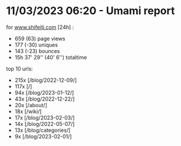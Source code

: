 # 11/03/2023 06:20 - Umami report
for www.shifeiti.com [24h] :

 - 659 (63) page views
 - 177 (-30) uniques
 - 143 (-23) bounces
 - 15h 37' 29'' (40' 6'') totaltime


top 10 urls:
 - 215x [/blog/2022-12-09/]
 - 117x [/]
 - 94x [/blog/2023-01-12/]
 - 43x [/blog/2022-12-22/]
 - 20x [/about/]
 - 18x [/wiki/]
 - 17x [/blog/2023-02-03/]
 - 14x [/blog/2022-05-07/]
 - 13x [/blog/categories/]
 - 9x [/blog/2023-02-01/]


